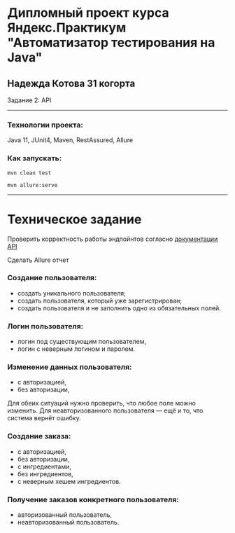# Дипломный проект курса Яндекс.Практикум "Автоматизатор тестирования на Java"
## Надежда Котова 31 когорта
Задание 2: API
_____________________
### Технологии проекта:

Java 11, JUnit4, Maven, RestAssured, Allure

### Как запускать:

`mvn clean test`

`mvn allure:serve`

___________________________________________________________________________________
# Техническое задание

Проверить корректность работы эндпойнтов согласно [документации API](https://code.s3.yandex.net/qa-automation-engineer/java/cheatsheets/paid-track/diplom/api-documentation.pdf)

Сделать Allure отчет

### Создание пользователя:
- создать уникального пользователя;
- создать пользователя, который уже зарегистрирован;
- создать пользователя и не заполнить одно из обязательных полей.

### Логин пользователя:
- логин под существующим пользователем,
- логин с неверным логином и паролем.

### Изменение данных пользователя:
- с авторизацией,
- без авторизации,

Для обеих ситуаций нужно проверить, что любое поле можно изменить. Для неавторизованного пользователя — ещё и то, что система вернёт ошибку.

### Создание заказа:
- с авторизацией,
- без авторизации,
- с ингредиентами,
- без ингредиентов,
- с неверным хешем ингредиентов.

### Получение заказов конкретного пользователя:
- авторизованный пользователь,
- неавторизованный пользователь.